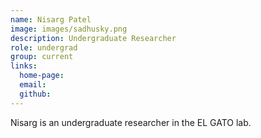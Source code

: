 ```yaml
---
name: Nisarg Patel
image: images/sadhusky.png
description: Undergraduate Researcher
role: undergrad
group: current
links:
  home-page: 
  email: 
  github: 
---
```


Nisarg is an undergraduate researcher in the EL GATO lab. 